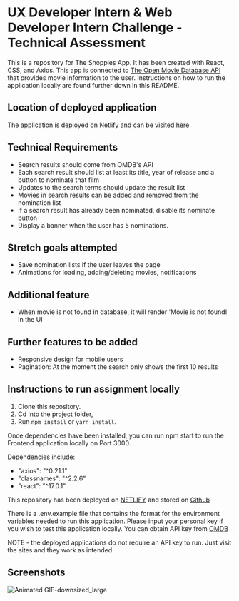 # UX Developer Intern & Web Developer Intern Challenge - Technical Assessment

This is a repository for The Shoppies App. It has been created with React, CSS, and Axios. This app is connected to [The Open Movie Database API](https://www.omdbapi.com) that provides movie information to the user. Instructions on how to run the application locally are found further down in this README.

## Location of deployed application
The application is deployed on Netlify and can be visited [here](https://movie-awards.netlify.app/)

## Technical Requirements
- Search results should come from OMDB's API 
- Each search result should list at least its title, year of release and a button to nominate that film
- Updates to the search terms should update the result list
- Movies in search results can be added and removed from the nomination list
- If a search result has already been nominated, disable its nominate button
- Display a banner when the user has 5 nominations.

## Stretch goals attempted
- Save nomination lists if the user leaves the page
- Animations for loading, adding/deleting movies, notifications

## Additional feature
- When movie is not found in database, it will render 'Movie is not found!' in the UI 

## Further features to be added
- Responsive design for mobile users
- Pagination: At the moment the search only shows the first 10 results 


## Instructions to run assignment locally
1. Clone this repository.
2. Cd into the project folder, 
3. Run ```npm install``` or ```yarn install```.

Once dependencies have been installed, you can run npm start to run the Frontend application locally on Port 3000.

Dependencies include:

- "axios": "^0.21.1"
- "classnames": "^2.2.6"
- "react": "^17.0.1"

This repository has been deployed on [NETLIFY](https://movie-awards.netlify.app/) and stored on [Github](https://github.com/andreiskandar/movie-awards)

There is a .env.example file that contains the format for the environment variables needed to run this application. Please input your personal key if you wish to test this application locally. You can obtain API key from [OMDB](http://www.omdbapi.com/apikey.aspx)  

NOTE - the deployed applications do not require an API key to run. Just visit the sites and they work as intended.

## Screenshots

![Animated GIF-downsized_large](https://user-images.githubusercontent.com/56459037/103964953-7f7b1a00-5111-11eb-988a-be86ba3133b0.gif)

